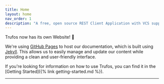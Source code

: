 ```yaml
---
title: Home
layout: home
nav_order: 1
description: "A free, open source REST Client Application with VCS support."
---
```


Trufos now has its own Website! 🎉

We're using [GitHub Pages] to host our documentation, which is built using [Jekyll]. This allows us
to easily manage and update our content while providing a clean and user-friendly interface.

If you're looking for information on how to use Trufos, you can find it in the
[Getting Started]({% link getting-started.md %}).

---

[GitHub Pages]: https://pages.github.com/

[Jekyll]: https://jekyllrb.com/